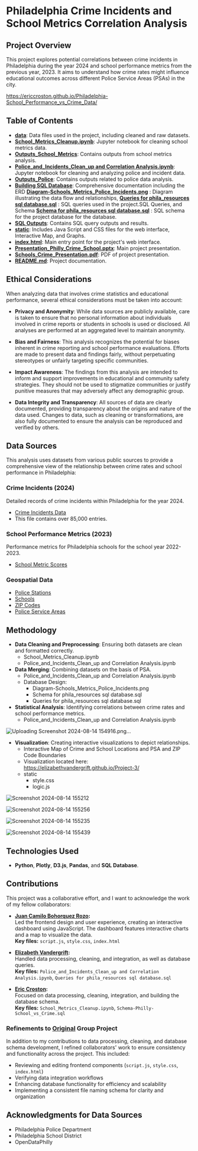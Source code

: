 # Philadelphia Crime Incidents and School Metrics Correlation Analysis

## Project Overview
This project explores potential correlations between crime incidents in Philadelphia during the year 2024 and school performance metrics from the previous year, 2023. It aims to understand how crime rates might influence educational outcomes across different Police Service Areas (PSAs) in the city.

https://ericcroston.github.io/Philadelphia-School_Performance_vs_Crime_Data/

## Table of Contents
- **[data](./data)**: Data files used in the project, including cleaned and raw datasets.
- **[School_Metrics_Cleanup.ipynb](./Scool_Metrics_Cleanup.ipynb)**: Jupyter notebook for cleaning school metrics data.
- **[Outputs_School_Metrics](./Outputs_School_Metrics)**: Contains outputs from school metrics analysis.
- **[Police_and_Incidents_Clean_up and Correlation Analysis.ipynb](./Police_and_Incidents_Clean_up%20and%20Correlation%20Analysis.ipynb)**: Jupyter notebook for cleaning and analyzing police and incident data.
- **[Outputs_Police](./Outputs_Police)**: Contains outputs related to police data analysis.
- **[Building SQL Database](./Building%20SQL%20Database)**: Comprehensive documentation including the ERD **[Diagram-Schools_Metrics_Police_Incidents.png](./Diagram-Schools_Metrics_Police_Incidents.png)** : Diagram             illustrating the data flow and relationships, **[Queries for phila_resources sql database.sql](./Queries%20for%20phila_resources%20sql%20database.sql)** : SQL queries used in the project.SQL Queries, and Schema            **[Schema for phila_resources sql database.sql](./Schema%20for%20phila_resources%20sql%20database.sql)** : SQL schema for the project database for the database.
- **[SQL Outputs](./SQL%20Outputs)**: Contains SQL query outputs and results.
- **[static](./static)**: Includes Java Script and CSS files for the web interface, Interactive Map, and Graphs.
- **[index.html](./index.html)**: Main entry point for the project's web interface.
- **[Presentation_Philly_Crime_School.pptx](./Presentation_Philly_Crime_School.pptx)**: Main project presentation.
- **[Schools_Crime_Presentation.pdf](./Schools_Crime_Presentation.pdf)**: PDF of project presentation.
- **[README.md](./README.md)**: Project documentation.
  
## Ethical Considerations
When analyzing data that involves crime statistics and educational performance, several ethical considerations must be taken into account:

- **Privacy and Anonymity**: While data sources are publicly available, care is taken to ensure that no personal information about individuals involved in crime reports or students in schools is used or disclosed. All analyses are performed at an aggregated level to maintain anonymity.

- **Bias and Fairness**: This analysis recognizes the potential for biases inherent in crime reporting and school performance evaluations. Efforts are made to present data and findings fairly, without perpetuating stereotypes or unfairly targeting specific communities.

- **Impact Awareness**: The findings from this analysis are intended to inform and support improvements in educational and community safety strategies. They should not be used to stigmatize communities or justify punitive measures that may adversely affect any demographic group.

- **Data Integrity and Transparency**: All sources of data are clearly documented, providing transparency about the origins and nature of the data used. Changes to data, such as cleaning or transformations, are also fully documented to ensure the analysis can be reproduced and verified by others.

## Data Sources
This analysis uses datasets from various public sources to provide a comprehensive view of the relationship between crime rates and school performance in Philadelphia:

### Crime Incidents (2024)
Detailed records of crime incidents within Philadelphia for the year 2024.
- [Crime Incidents Data](https://opendataphilly.org/datasets/crime-incidents/)
- This file contains over 85,000 entries.

### School Performance Metrics (2023)
Performance metrics for Philadelphia schools for the school year 2022-2023.
- [School Metric Scores](https://www.philasd.org/performance/programsservices/open-data/school-performance/#school_progress_report_education_and_equity)

### Geospatial Data
- [Police Stations](https://opendataphilly.org/datasets/police-stations/)
- [Schools](https://opendataphilly.org/datasets/schools/)
- [ZIP Codes](https://opendataphilly.org/datasets/zip-codes/)
- [Police Service Areas](https://opendataphilly.org/datasets/police-service-areas/)

## Methodology
- **Data Cleaning and Preprocessing**: Ensuring both datasets are clean and formatted correctly.
    - School_Metrics_Cleanup.ipynb
    - Police_and_Incidents_Clean_up and Correlation Analysis.ipynb
- **Data Merging**: Combining datasets on the basis of PSA.
    - Police_and_Incidents_Clean_up and Correlation Analysis.ipynb
    - Database Design:
        - Diagram-Schools_Metrics_Police_Incidents.png
        - Schema for phila_resources sql database.sql
        - Queries for phila_resources sql database.sql
- **Statistical Analysis**: Identifying correlations between crime rates and school performance metrics.
    - Police_and_Incidents_Clean_up and Correlation Analysis.ipynb

 ![Uploading Screenshot 2024-08-14 154916.png…]()
     
- **Visualization**: Creating interactive visualizations to depict relationships.  
    - Interactive Map of Crime and School Locations and PSA and ZIP Code Boundaries
    - Visualization located here: https://elizabethvandergrift.github.io/Project-3/
    - static
        - style.css
        - logic.js

![Screenshot 2024-08-14 155212](https://github.com/user-attachments/assets/91487678-c085-4629-845f-fd5fa4a144e3)

![Screenshot 2024-08-14 155256](https://github.com/user-attachments/assets/ab016ac7-d861-42ff-91df-b935cf54601a)

![Screenshot 2024-08-14 155235](https://github.com/user-attachments/assets/9ef9e335-1164-4680-bb18-d3809abc4cef)

![Screenshot 2024-08-14 155439](https://github.com/user-attachments/assets/b96e85bb-576e-48ce-9287-d32e126fcc50)

## Technologies Used
- **Python**, **Plotly**, **D3.js**, **Pandas**, and **SQL Database**.

## Contributions  
This project was a collaborative effort, and I want to acknowledge the work of my fellow collaborators:

- **[Juan Camilo Bohorquez Rozo](https://github.com/RCamilo12):**  
  Led the frontend design and user experience, creating an interactive dashboard using JavaScript. The dashboard features interactive charts and a map to visualize the data.  
  **Key files:** `script.js`, `style.css`, `index.html`  

- **[Elizabeth Vandergrift](https://github.com/ElizabethVandergrift):**  
  Handled data processing, cleaning, and integration, as well as database queries.  
  **Key files:** `Police_and_Incidents_Clean_up and Correlation Analysis.ipynb`, `Queries for phila_resources sql database.sql`  

- **[Eric Croston](https://github.com/EricCroston):**  
  Focused on data processing, cleaning, integration, and building the database schema.  
  **Key files:** `School_Metrics_Cleanup.ipynb`, `Schema-Philly-School_vs_Crime.sql`  

### Refinements to [Original](https://github.com/ElizabethVandergrift/Philadelphia-CrimeData_and_SchoolMetrics) Group Project  
In addition to my contributions to data processing, cleaning, and database schema development, I refined collaborators' work to ensure consistency and functionality across the project. This included:  
- Reviewing and editing frontend components (`script.js`, `style.css`, `index.html`)  
- Verifying data integration workflows  
- Enhancing database functionality for efficiency and scalability
- Implementing a consistent file naming schema for clarity and organization

## Acknowledgments for Data Sources
- Philadelphia Police Department
- Philadelphia School District
- OpenDataPhilly
